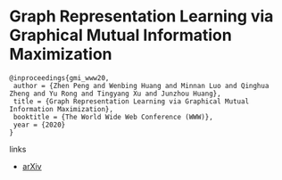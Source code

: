 # Graph Representation Learning via Graphical Mutual Information Maximization

```
@inproceedings{gmi_www20,
 author = {Zhen Peng and Wenbing Huang and Minnan Luo and Qinghua Zheng and Yu Rong and Tingyang Xu and Junzhou Huang},
 title = {Graph Representation Learning via Graphical Mutual Information Maximization},
 booktitle = {The World Wide Web Conference (WWW)},
 year = {2020}
} 
```

links
- [arXiv](https://arxiv.org/abs/2002.01169)
